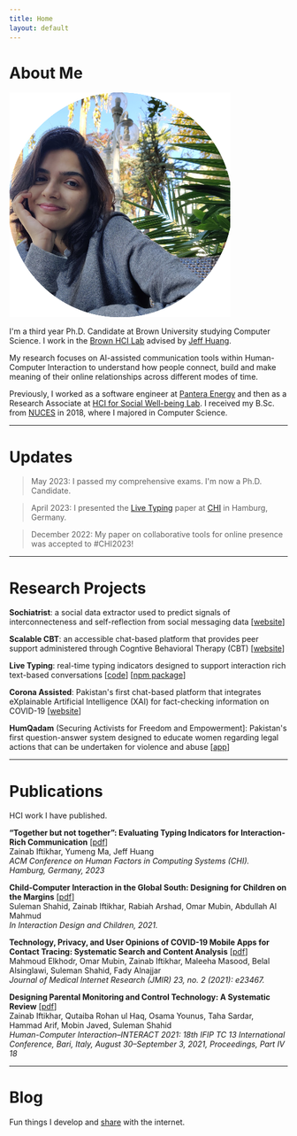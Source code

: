 ```yaml
---
title: Home
layout: default
---
```


# About Me

<div class="about-me-grid" >
    <img class="profile-picture" src="/images/Zainab.jpg" alt="A Profile Picture for Zainab Iftikhar">
    <div class="social-links">
		<a href="mailto:zainab_iftikhar@brown.edu"><i class="fa fa fa-envelope header-icon" aria-hidden="true"></i></a>
		<a href="http://www.twitter.com/ziftikha"><i class="fa-lg fa fa-twitter header-icon" aria-hidden="true"></i></a>
		<a href="https://github.com/zainabiftikhar"><i class="fa-lg fa fa-github-square header-icon" aria-hidden="true"></i></a>
		<a href="http://www.linkedin.com/in/zainab-iftikhar/"><i class="fa-lg fa fa-linkedin-square header-icon" aria-hidden="true"></i></a>
		<a href="https://scholar.google.com/citations?user=x9GuCAQAAAAJ&hl=en"><i class="fa-lg fa fa-graduation-cap header-icon" aria-hidden="true"></i></a>
	</div>
</div>

I'm a third year Ph.D. Candidate at Brown University studying Computer Science. I work in the [Brown HCI Lab](https://hci.brown.edu/) advised by [Jeff Huang](https://jeffhuang.com/). 

My research focuses on AI-assisted communication tools within Human-Computer Interaction to understand how people connect, build and make meaning of their online relationships across different modes of time.

Previously, I worked as a software engineer at [Pantera Energy](https://panteraenergy.pk) and then as a Research Associate at [HCI for Social Well-being Lab](https://chisel.pk). I received my B.Sc. from [NUCES](https://www.nu.edu.pk) in 2018, where I majored in Computer Science. 

---

# Updates
> May 2023: I passed my comprehensive exams. I'm now a Ph.D. Candidate.

> April 2023: I presented the [Live Typing](/papers/LiveTyping_CHI23.pdf) paper at <a href="https://chi2023.acm.org/">CHI</a> in Hamburg, Germany.  <br>

> December 2022: My paper on collaborative tools for online presence was accepted to #CHI2023! 

<!-- September 2021: I started grad school at Brown. 

August 2021: I resigned from my position as a Research Associate at [HCI for Social Well-being Lab](https://chisel.pk) at LUMS. -->

---

# Research Projects

**Sochiatrist**: a social data extractor used to predict signals of interconnecteness and self-reflection from social messaging data [[website](https://sochiatrist.cs.brown.edu/)]

**Scalable CBT**: an accessible chat-based platform that provides peer support administered through Cogntive Behavioral Therapy (CBT) [[website](https://cheeseburgertherapy.org)]

<!--- peer support by administering Cognitive Behavioral Therapy --> 

**Live Typing**: real-time typing indicators designed to support interaction rich text-based conversations [[code](https://github.com/brownhci/live-typing)] [[npm package](https://www.npmjs.com/package/live-typing)]

**Corona Assisted**: Pakistan's first chat-based platform that integrates eXplainable Artificial Intelligence (XAI) for fact-checking information on COVID-19
[[website](https://corona.assisted.pk/en)]

**HumQadam** (Securing Activists for Freedom and Empowerment]: Pakistan's first question-answer system designed to educate women regarding legal actions that can be undertaken for violence and abuse
[[app](https://play.google.com/store/apps/details?id=com.haris_muneer.humqadam)]

---

# Publications

HCI work I have published.

**“Together but not together”: Evaluating Typing Indicators for Interaction-Rich Communication** [[pdf](/papers/LiveTyping_CHI23.pdf)]<br> 
Zainab Iftikhar, Yumeng Ma, Jeff Huang<br>
_ACM Conference on Human Factors in Computing Systems (CHI). Hamburg, Germany, 2023_

**Child-Computer Interaction in the Global South: Designing for Children on the Margins** [[pdf](/papers/ChildrenMargin_IDC21.pdf)]<br> 
Suleman Shahid, Zainab Iftikhar, Rabiah Arshad, Omar Mubin, Abdullah Al Mahmud<br>
_In Interaction Design and Children, 2021._

**Technology, Privacy, and User Opinions of COVID-19 Mobile Apps for Contact Tracing: Systematic Search and Content Analysis** [[pdf](/papers/ContactTracing_JMIR21.pdf)]<br> 
Mahmoud Elkhodr, Omar Mubin, Zainab Iftikhar, Maleeha Masood, Belal Alsinglawi, Suleman Shahid, Fady Alnajjar<br>
_Journal of Medical Internet Research (JMIR) 23, no. 2 (2021): e23467._

**Designing Parental Monitoring and Control Technology: A Systematic Review** [[pdf](/papers/ParentalControls_INTERACT21.pdf)]<br> 
Zainab Iftikhar, Qutaiba Rohan ul Haq, Osama Younus, Taha Sardar, Hammad Arif, Mobin Javed, Suleman Shahid<br>
_Human-Computer Interaction–INTERACT 2021: 18th IFIP TC 13 International Conference, Bari, Italy, August 30–September 3, 2021, Proceedings, Part IV 18_

---

# Blog

Fun things I develop and [share](https://zainabiftikhar.com/blog/) with the internet.
